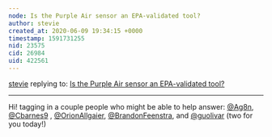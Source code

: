 ```yaml
---
node: Is the Purple Air sensor an EPA-validated tool?
author: stevie
created_at: 2020-06-09 19:34:15 +0000
timestamp: 1591731255
nid: 23575
cid: 26984
uid: 422561
---
```




[stevie](../profile/stevie) replying to: [Is the Purple Air sensor an EPA-validated tool?](../notes/kgradow1/05-08-2020/is-the-purple-air-sensor-an-epa-validated-tool)

----
Hi! tagging in a couple people who might be able to help answer:  [@Ag8n](/profile/Ag8n), [@Cbarnes9](/profile/Cbarnes9) , [@OrionAllgaier](/profile/OrionAllgaier),  [@BrandonFeenstra](/profile/BrandonFeenstra), and [@guolivar](/profile/guolivar)  (two for you today!) 